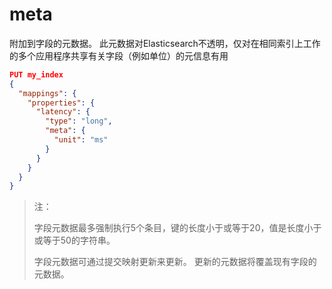 # meta

附加到字段的元数据。 此元数据对Elasticsearch不透明，仅对在相同索引上工作的多个应用程序共享有关字段（例如单位）的元信息有用



```json
PUT my_index
{
  "mappings": {
    "properties": {
      "latency": {
        "type": "long",
        "meta": {
          "unit": "ms"
        }
      }
    }
  }
}
```

> 注：
>
> 字段元数据最多强制执行5个条目，键的长度小于或等于20，值是长度小于或等于50的字符串。
>
> 字段元数据可通过提交映射更新来更新。 更新的元数据将覆盖现有字段的元数据。









